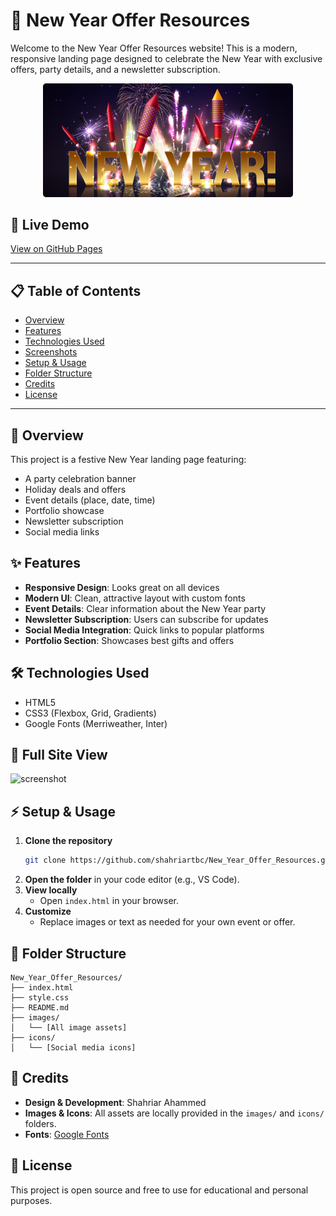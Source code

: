 # 🎉 New Year Offer Resources

Welcome to the New Year Offer Resources website! This is a modern, responsive landing page designed to celebrate the New Year with exclusive offers, party details, and a newsletter subscription.

<div align="center">
  <img src="images/Banner_Image.png" alt="New Year Banner" width="400"/>
</div>

## 🚀 Live Demo
[View on GitHub Pages](https://shahriartbc.github.io/New_Year_Offer_Resources/)

---

## 📋 Table of Contents
- [Overview](#overview)
- [Features](#features)
- [Technologies Used](#technologies-used)
- [Screenshots](#screenshots)
- [Setup & Usage](#setup--usage)
- [Folder Structure](#folder-structure)
- [Credits](#credits)
- [License](#license)

---

## 📝 Overview
This project is a festive New Year landing page featuring:
- A party celebration banner
- Holiday deals and offers
- Event details (place, date, time)
- Portfolio showcase
- Newsletter subscription
- Social media links

## ✨ Features
- **Responsive Design**: Looks great on all devices
- **Modern UI**: Clean, attractive layout with custom fonts
- **Event Details**: Clear information about the New Year party
- **Newsletter Subscription**: Users can subscribe for updates
- **Social Media Integration**: Quick links to popular platforms
- **Portfolio Section**: Showcases best gifts and offers

## 🛠️ Technologies Used
- HTML5
- CSS3 (Flexbox, Grid, Gradients)
- Google Fonts (Merriweather, Inter)

## 📸 Full Site View
![screenshot](Full_Site_View.png)

## ⚡ Setup & Usage
1. **Clone the repository**
   ```bash
   git clone https://github.com/shahriartbc/New_Year_Offer_Resources.git
   ```
2. **Open the folder** in your code editor (e.g., VS Code).
3. **View locally**
   - Open `index.html` in your browser.
4. **Customize**
   - Replace images or text as needed for your own event or offer.

## 📁 Folder Structure
```
New_Year_Offer_Resources/
├── index.html
├── style.css
├── README.md
├── images/
│   └── [All image assets]
├── icons/
│   └── [Social media icons]
```

## 🙏 Credits
- **Design & Development**: Shahriar Ahammed
- **Images & Icons**: All assets are locally provided in the `images/` and `icons/` folders.
- **Fonts**: [Google Fonts](https://fonts.google.com/)

## 📄 License
This project is open source and free to use for educational and personal purposes.